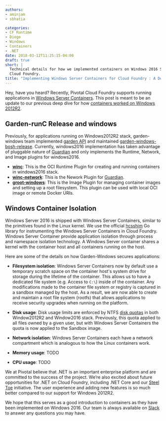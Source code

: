 ```yaml
---
authors:
- aminjam
- sbhatia

categories:
- CF Runtime
- Diego
- Windows
- Containers
- .NET
date: 2018-03-12T11:25:15-04:00
draft: true
short: |
  Technical details for how we implemented containers on Windows 2016 Server Core for Pivotal
  Cloud Foundry.
title: "Implementing Windows Server Containers for Cloud Foundry : A Deep Dive"
---
```


Hey, have you heard? Recently, Pivotal Cloud Foundry supports running
applications in [Windows Server Containers](https://docs.microsoft.com/en-us/virtualization/windowscontainers/about/).
This post is meant to be an update to our previous deep dive for how [containers worked on Windows 2012R2](http://engineering.pivotal.io/post/windows-containerization-deep-dive/).

Garden-runC Release and windows
-------------------------
Previously, for applications running on Windows2012R2 stack, garden-windows team implemented [garden API](https://code.cloudfoundry.org/garden) and
maintained [garden-windows-bosh-release](https://github.com/cloudfoundry-incubator/garden-windows-bosh-release).
Currently, windows2016 implementation has taken
advantage of pluggable nature of [Guardian](https://code.cloudfoundry.org/guardian)
and only implements the Runtime, Network, and Image plugins for windows2016.
- [__winc__](https://code.cloudfoundry.org/winc): This is the
OCI Runtime Plugin for creating and running containers in windows2016 stack.
- [__winc-network__](https://code.cloudfoundry.org/winc): This is the
Nework Plugin for [Guardian](https://code.cloudfoundry.org/guardian).
- [__groot-windows__](https://code.cloudfoundry.org/groot-windows): This is the
Image Plugin for managing container images and setting up a root filesystem. This plugin can be used with local OCI image or remote Docker URIs.

Windows Container Isolation
---------------------------

Windows Server 2016 is shipped with Windows Server Containers, similar to the primitives
found in the Linux kernel. We use the official [hcsshim](https://github.com/Microsoft/hcsshim)
Go library for instrumenting the Windows Server Containers in Cloud Foundry.
Windows Server Container provide application isolation through process and namespace isolation technology.
A Windows Server container shares a kernel with the container host and all containers running on the host.

Here are some of the details on how Garden-Windows secures applications:

* __Filesystem isolation__: Windows Server Containers now by
default use a temporary scratch space on the container host's system drive for storage
during the lifetime of the container. This allows us to have a dedicated file system
(e.g. Access to `C:\`) inside of the container. Any modifications made to the
container file system or registry is captured in a sandbox managed by the host.
As a result, we are now able to create and maintain a root file system (rootfs) that allows
applications to receive security upgrades when running on the platform.

* __Disk usage__: Disk usage limits are enforced by NTFS [disk
  quotas](https://technet.microsoft.com/en-us/library/cc938945.aspx#XSLTsection128121120120)
  in both Window2012R2 and Window2016 stack.
  Previously, this quota applied to all files owned by a given user, but with Windows Server Containers
  the quota is now applied to the Sandbox image.

* __Network isolation__: Windows Server Containers each have a network compartment
which is analogous to how the Linux containers work.

* __Memory usage__:  TODO
* __CPU usage__: TODO

We at Pivotal believe that .NET is an important enterprise platform and are
committed to the success of the project. We’re also excited about future
opportunities for .NET on Cloud Foundry, including .NET Core and our [Steel
Toe](http://steeltoe.io/) initiative. The user experience and adding new features
is so much better compared to our support for Windows 2012R2.

We hope that this serves as a good introduction to containers as they have been
implemented on Windows 2016. Our team is always available on
[Slack](https://cloudfoundry.slack.com/messages/garden-windows/) to answer any
questions you may have.
